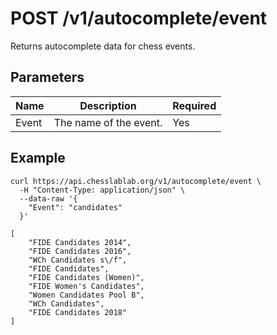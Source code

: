 # POST /v1/autocomplete/event

Returns autocomplete data for chess events.

## Parameters

| Name | Description | Required |
| ---- | ----------- | -------- |
| Event | The name of the event. | Yes |

## Example

```text
curl https://api.chesslablab.org/v1/autocomplete/event \
  -H "Content-Type: application/json" \
  --data-raw '{
    "Event": "candidates"
  }'
```

```text
[
	"FIDE Candidates 2014",
	"FIDE Candidates 2016",
	"WCh Candidates s\/f",
	"FIDE Candidates",
	"FIDE Candidates (Women)",
	"FIDE Women's Candidates",
	"Women Candidates Pool B",
	"WCh Candidates",
	"FIDE Candidates 2018"
]
```
